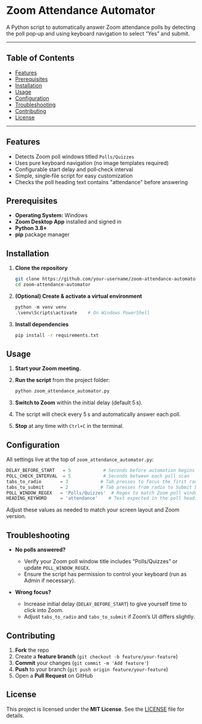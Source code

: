 # Zoom Attendance Automator

A Python script to automatically answer Zoom attendance polls by detecting the poll pop‑up and using keyboard navigation to select “Yes” and submit.

---

## Table of Contents

* [Features](#features)
* [Prerequisites](#prerequisites)
* [Installation](#installation)
* [Usage](#usage)
* [Configuration](#configuration)
* [Troubleshooting](#troubleshooting)
* [Contributing](#contributing)
* [License](#license)

---

## Features

* Detects Zoom poll windows titled `Polls/Quizzes`
* Uses pure keyboard navigation (no image templates required)
* Configurable start delay and poll‑check interval
* Simple, single‑file script for easy customization
* Checks the poll heading text contains "attendance" before answering

## Prerequisites

* **Operating System:** Windows
* **Zoom Desktop App** installed and signed in
* **Python 3.8+**
* **pip** package manager

## Installation

1. **Clone the repository**

   ```bash
   git clone https://github.com/your-username/zoom-attendance-automator.git
   cd zoom-attendance-automator
   ```
2. **(Optional) Create & activate a virtual environment**

   ```powershell
   python -m venv venv
   .\venv\Scripts\activate    # On Windows PowerShell
   ```
3. **Install dependencies**

   ```bash
   pip install -r requirements.txt
   ```

## Usage

1. **Start your Zoom meeting.**
2. **Run the script** from the project folder:

   ```bash
   python zoom_attendance_automator.py
   ```
3. **Switch to Zoom** within the initial delay (default 5 s).
4. The script will check every 5 s and automatically answer each poll.
5. **Stop** at any time with `Ctrl+C` in the terminal.

## Configuration

All settings live at the top of `zoom_attendance_automator.py`:

```python
DELAY_BEFORE_START   = 5            # Seconds before automation begins
POLL_CHECK_INTERVAL  = 5            # Seconds between each poll scan
tabs_to_radio       = 3            # Tab presses to focus the first radio button
tabs_to_submit      = 2            # Tab presses from radio to Submit button
POLL_WINDOW_REGEX   = 'Polls/Quizzes'  # Regex to match Zoom poll window title
HEADING_KEYWORD     = 'attendance'    # Text expected in the poll heading
```

Adjust these values as needed to match your screen layout and Zoom version.

## Troubleshooting

* **No polls answered?**

  * Verify your Zoom poll window title includes “Polls/Quizzes” or update `POLL_WINDOW_REGEX`.
  * Ensure the script has permission to control your keyboard (run as Admin if necessary).
* **Wrong focus?**

  * Increase initial delay (`DELAY_BEFORE_START`) to give yourself time to click into Zoom.
  * Adjust `tabs_to_radio` and `tabs_to_submit` if Zoom’s UI differs slightly.

## Contributing

1. **Fork** the repo
2. Create a **feature branch** (`git checkout -b feature/your-feature`)
3. **Commit** your changes (`git commit -m 'Add feature'`)
4. **Push** to your branch (`git push origin feature/your-feature`)
5. Open a **Pull Request** on GitHub

## License

This project is licensed under the **MIT License**. See the [LICENSE](LICENSE) file for details.
